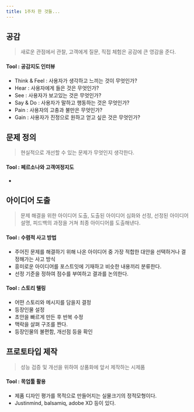 ```yaml
---
title: 1주차 한 것들...
---
```


## 공감

> 새로운 관점에서 관찰, 고객에게 질문, 직접 체험은 공감에 큰 영감을 준다.

#### Tool : 공감지도 인터뷰
* Think & Feel  : 사용자가 생각하고 느끼는 것이 무엇인가?
* Hear : 사용자에게 들은 것은 무엇인가?
* See : 사용자가 보고있는 것은 무엇인가?
* Say & Do : 사용자가 말하고 행동하는 것은 무엇인가?
* Pain : 사용자의 고충과 불만은 무엇인가?
* Gain : 사용자가 진정으로 원하고 얻고 싶은 것은 무엇인가?

## 문제 정의
> 현실적으로 개선할 수 있는 문제가 무엇인지 생각한다.

#### 	Tool : 페르소나와 고객여정지도
* 


##  아이디어 도출
> 문제 해결을 위한 아이디어 도출, 도출된 아이디어 심화와 선정, 선정된 아이디어 설명, 피드백의 과정을 거쳐 최종 아이디어를 도출해낸다.

#### Tool : 수렴적 사고 방법
* 주어진 문제를 해결하기 위해 나온 아이디어 중 가장 적합한 대안을 선택하거나 결정해가는 사고 방식
* 흥미로운 아이디어를 포스트잇에 기재하고 비슷한 내용끼리 분류한다.
* 선정 기준을 정하여 점수를 부여하고 결과를 논의한다.
#### Tool : 스토리 텔링 
* 어떤 스토리와 메시지를 담을지 결정
* 등장인물 설정
* 초안을 빠르게 만든 후 반복 수정
* 맥락을 살펴 구조를 짠다.
* 등장인물의 불편함, 개선점 등을 확인

## 프로토타입 제작
> 성능 검증 및 개선을 위하여 상품화에 앞서 제작하는 시제품
#### Tool : 목업툴 활용
* 제품 디자인 평가를 목적으로 만들어지는 실물크기의 정적모형이다.
* Justinmind, balsamiq, adobe XD 등이 있다.
